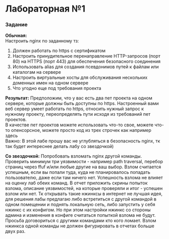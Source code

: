 <h1>Лабораторная №1</h1>

<h3>Задание</h3>

<b>Обычная:</b> 
<br>Настроить nginx по заданному тз:
<ol>
  <li>Должен работать по https c сертификатом</li>
  <li>Настроить принудительное перенаправление HTTP-запросов (порт 80) на HTTPS (порт 443) для обеспечения безопасного соединения</li>
  <li>Использовать alias для создания псевдонимов путей к файлам или каталогам на сервере</li>
  <li>Настроить виртуальные хосты для обслуживания нескольких доменных имен на одном сервере</li>
  <li>Что угодно еще под требования проекта</li>
</ol>
<b>Результат:</b> Предположим, что у вас есть два пет проекта на одном сервере, которые должны быть доступны по https. Настроенный вами веб сервер умеет работать по https, относить нужный запрос к нужному проекту, переопределять пути исходя из требований пет проектов.
<br>В качестве пет проектов можете использовать что-то свое, можете что-то опенсорсное, можете просто код из трех строчек как например здесь
<br>Важно: В этой лабе прошу вас не углубляться в безопасность nginx, тк так будет интереснее делать лабу со звездочкой)

<b>Со звездочкой:</b>
Попробовать взломать nginx другой команды. Проверить минимум три уязвимости - например path traversal, перебор страниц через ffuf и/или любые другие на ваш выбор.
Взлом считается успешным, если вы попали туда, куда не планировалось попадать пользователю, даже если там ничего нет. Успешность взлома не влияет на оценку лаб обеих команд. 
В отчет приложить скрины попыток взлома, описание уязвимостей, на которые проверяли и итог - успешен взлом или нет.
Тк открывать такие нжинксы в интернет не лучшая идея, для решения лабы предлагаю либо встретиться с другой командой в одном помещении и поднять локальную сеть, либо запустить у себя нжинкс с их конфигом. Но при этом настройки нжинкс со стороны админа и изменения в конфиге считаться попыткой взлома не будут.
Просьба договориться с другими командами кто кого ломает. Взлом нжинкса одной команды не должен фигурировать в отчетах больше двух раз.
